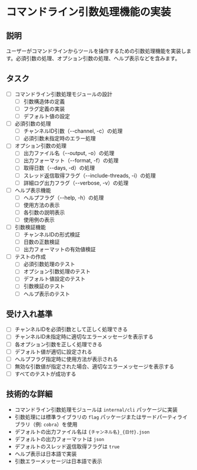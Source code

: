 # コマンドライン引数処理機能の実装

## 説明
ユーザーがコマンドラインからツールを操作するための引数処理機能を実装します。必須引数の処理、オプション引数の処理、ヘルプ表示などを含みます。

## タスク
- [ ] コマンドライン引数処理モジュールの設計
  - [ ] 引数構造体の定義
  - [ ] フラグ定義の実装
  - [ ] デフォルト値の設定
- [ ] 必須引数の処理
  - [ ] チャンネルID引数（--channel, -c）の処理
  - [ ] 必須引数未指定時のエラー処理
- [ ] オプション引数の処理
  - [ ] 出力ファイル名（--output, -o）の処理
  - [ ] 出力フォーマット（--format, -f）の処理
  - [ ] 取得日数（--days, -d）の処理
  - [ ] スレッド返信取得フラグ（--include-threads, -i）の処理
  - [ ] 詳細ログ出力フラグ（--verbose, -v）の処理
- [ ] ヘルプ表示機能
  - [ ] ヘルプフラグ（--help, -h）の処理
  - [ ] 使用方法の表示
  - [ ] 各引数の説明表示
  - [ ] 使用例の表示
- [ ] 引数検証機能
  - [ ] チャンネルIDの形式検証
  - [ ] 日数の正数検証
  - [ ] 出力フォーマットの有効値検証
- [ ] テストの作成
  - [ ] 必須引数処理のテスト
  - [ ] オプション引数処理のテスト
  - [ ] デフォルト値設定のテスト
  - [ ] 引数検証のテスト
  - [ ] ヘルプ表示のテスト

## 受け入れ基準
- [ ] チャンネルIDを必須引数として正しく処理できる
- [ ] チャンネルID未指定時に適切なエラーメッセージを表示する
- [ ] 各オプション引数を正しく処理できる
- [ ] デフォルト値が適切に設定される
- [ ] ヘルプフラグ指定時に使用方法が表示される
- [ ] 無効な引数値が指定された場合、適切なエラーメッセージを表示する
- [ ] すべてのテストが成功する

## 技術的な詳細
- コマンドライン引数処理モジュールは `internal/cli` パッケージに実装
- 引数処理には標準ライブラリの `flag` パッケージまたはサードパーティライブラリ（例: `cobra`）を使用
- デフォルトの出力ファイル名は `{チャンネル名}_{日付}.json`
- デフォルトの出力フォーマットは `json`
- デフォルトのスレッド返信取得フラグは `true`
- ヘルプ表示は日本語で実装
- 引数エラーメッセージは日本語で表示

